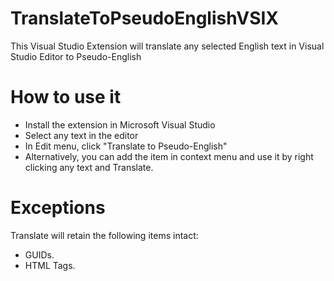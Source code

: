 # TranslateToPseudoEnglishVSIX
This Visual Studio Extension will translate any selected English text in Visual Studio Editor to Pseudo-English

# How to use it
- Install the extension in Microsoft Visual Studio
- Select any text in the editor
- In Edit menu, click "Translate to Pseudo-English"
- Alternatively, you can add the item in context menu and use it by right clicking any text and Translate.

# Exceptions
Translate will retain the following items intact:
- GUIDs.
- HTML Tags.
